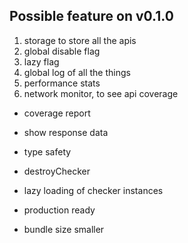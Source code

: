 ## Possible feature on v0.1.0   
1. storage to store all the apis
2. global disable flag
4. lazy flag
3. global log of all the things
5. performance stats
6. network monitor, to see api coverage


+ coverage report
+ show response data
+ type safety

+ destroyChecker
+ lazy loading of checker instances

+ production ready
+ bundle size smaller
